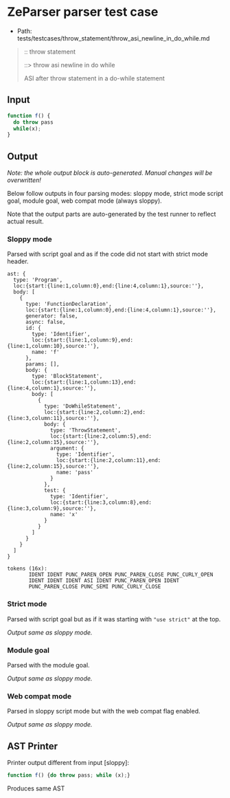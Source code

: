 # ZeParser parser test case

- Path: tests/testcases/throw_statement/throw_asi_newline_in_do_while.md

> :: throw statement
>
> ::> throw asi newline in do while
>
> ASI after throw statement in a do-while statement


## Input

`````js
function f() {
  do throw pass
  while(x);
}
`````

## Output

_Note: the whole output block is auto-generated. Manual changes will be overwritten!_

Below follow outputs in four parsing modes: sloppy mode, strict mode script goal, module goal, web compat mode (always sloppy).

Note that the output parts are auto-generated by the test runner to reflect actual result.

### Sloppy mode

Parsed with script goal and as if the code did not start with strict mode header.

`````
ast: {
  type: 'Program',
  loc:{start:{line:1,column:0},end:{line:4,column:1},source:''},
  body: [
    {
      type: 'FunctionDeclaration',
      loc:{start:{line:1,column:0},end:{line:4,column:1},source:''},
      generator: false,
      async: false,
      id: {
        type: 'Identifier',
        loc:{start:{line:1,column:9},end:{line:1,column:10},source:''},
        name: 'f'
      },
      params: [],
      body: {
        type: 'BlockStatement',
        loc:{start:{line:1,column:13},end:{line:4,column:1},source:''},
        body: [
          {
            type: 'DoWhileStatement',
            loc:{start:{line:2,column:2},end:{line:3,column:11},source:''},
            body: {
              type: 'ThrowStatement',
              loc:{start:{line:2,column:5},end:{line:2,column:15},source:''},
              argument: {
                type: 'Identifier',
                loc:{start:{line:2,column:11},end:{line:2,column:15},source:''},
                name: 'pass'
              }
            },
            test: {
              type: 'Identifier',
              loc:{start:{line:3,column:8},end:{line:3,column:9},source:''},
              name: 'x'
            }
          }
        ]
      }
    }
  ]
}

tokens (16x):
       IDENT IDENT PUNC_PAREN_OPEN PUNC_PAREN_CLOSE PUNC_CURLY_OPEN
       IDENT IDENT IDENT ASI IDENT PUNC_PAREN_OPEN IDENT
       PUNC_PAREN_CLOSE PUNC_SEMI PUNC_CURLY_CLOSE
`````

### Strict mode

Parsed with script goal but as if it was starting with `"use strict"` at the top.

_Output same as sloppy mode._

### Module goal

Parsed with the module goal.

_Output same as sloppy mode._

### Web compat mode

Parsed in sloppy script mode but with the web compat flag enabled.

_Output same as sloppy mode._

## AST Printer

Printer output different from input [sloppy]:

````js
function f() {do throw pass; while (x);}
````

Produces same AST
